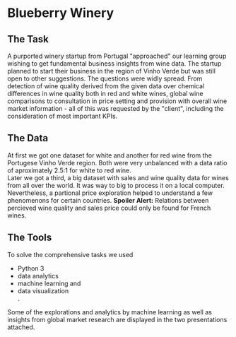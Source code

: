 # Blueberry Winery

<h2>The Task</h2>
A purported winery startup from Portugal "approached" our learning group wishing to get fundamental business insights from wine data. The startup planned to start their business in the region of Vinho Verde but was still open to other suggestions. The questions were widly spread. From detection of wine quality derived from the given data over chemical differences in wine quality both in red and white wines, global wine comparisons to consultation in price setting and provision with overall wine market information - all of this was requested by the "client", including the consideration of most important KPIs.


<h2>The Data</h2>
At first we got one dataset for white and another for red wine from the Portugese Vinho Verde region. Both were very unbalanced with a data ratio of aproximately 2.5:1 for white to red wine.<br>
Later we got a third, a big dataset with sales and wine quality data for wines from all over the world. It was way to big to process it on a local computer. Nevertheless, a partional price exploration helped to understand a few phenomenons for certain countries. 
<b>Spoiler Alert:</b> Relations between percieved wine quality and sales price could only be found for French wines.


<h2>The Tools</h2>
To solve the comprehensive tasks we used
<ul>
  <li>Python 3</li>
  <li>data analytics</li>
  <li>machine learning and</li>
  <li>data visualization</li>.
</ul>

Some of the explorations and analytics by machine learning as well as insights from global market research are displayed in the two presentations attached.
